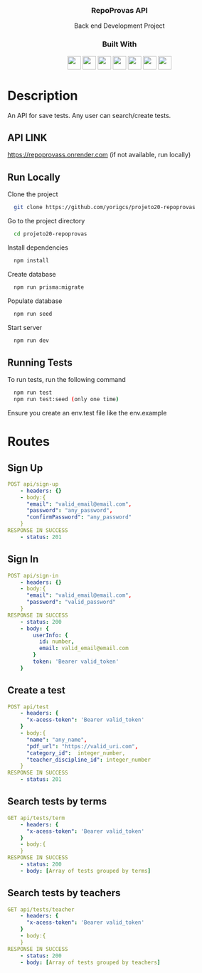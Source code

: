 <!-- PROJECT LOGO -->
<br />
<div align="center">
 

<!-- Link to src -->
  <h3 align="center">RepoProvas API</h3>
  <p>
    Back end Development Project
    <br />
</div>

<!-- Built With -->
<div align="center">
  <h3>Built With</h3>
   <img src="https://img.shields.io/badge/eslint-3A33D1?style=for-the-badge&logo=eslint&logoColor=white" height="30px"/>
  <img src="https://img.shields.io/badge/PostgreSQL-316192?style=for-the-badge&logo=postgresql&logoColor=white" height="30px"/>
  <img src="https://img.shields.io/badge/TypeScript-007ACC?style=for-the-badge&logo=typescript&logoColor=white" height="30px"/>
  <img src="https://img.shields.io/badge/Prisma-3982CE?style=for-the-badge&logo=Prisma&logoColor=white" height="30px"/>
  <img src="https://img.shields.io/badge/Node.js-43853D?style=for-the-badge&logo=node.js&logoColor=white" height="30px"/>  
  <img src="https://img.shields.io/badge/Express.js-404D59?style=for-the-badge&logo=express.js&logoColor=white" height="30px"/>
  <img src="https://img.shields.io/badge/JWT-323330?style=for-the-badge&logo=json-web-tokens&logoColor=pink" height="30px"/>
</div>

<!-- Description -->
# Description

An API for save tests. Any user can search/create tests.

## API LINK
https://repoprovass.onrender.com (if not available, run locally)
<!-- Getting Started -->


## Run Locally

Clone the project

```bash
  git clone https://github.com/yorigcs/projeto20-repoprovas
```

Go to the project directory

```bash
  cd projeto20-repoprovas
```

Install dependencies

```bash
  npm install
```

Create database

```bash
  npm run prisma:migrate
```
Populate database

```bash
  npm run seed
```
Start server

```bash
  npm run dev
```

## Running Tests

To run tests, run the following command

```bash
  npm run test
  npm run test:seed (only one time)
```
Ensure you create an env.test file like the env.example



# Routes

## Sign Up
```yml
POST api/sign-up
    - headers: {}
    - body:{
      "email": "valid_email@email.com",
      "password": "any_password",
      "confirmPassword": "any_password"	
    }
RESPONSE IN SUCCESS
    - status: 201
```
## Sign In
```yml
POST api/sign-in
    - headers: {}
    - body:{
      "email": "valid_email@email.com",
      "password": "valid_password"	
    }
RESPONSE IN SUCCESS
    - status: 200
    - body: {
        userInfo: {
          id: number,
          email: valid_email@email.com
        }
        token: 'Bearer valid_token'
    }   
```

## Create a test
```yml
POST api/test
    - headers: {
      "x-acess-token": 'Bearer valid_token'
    }
    - body:{
      "name": "any_name",
      "pdf_url": "https://valid_uri.com",
      "category_id":  integer_number,
      "teacher_discipline_id": integer_number
    }
RESPONSE IN SUCCESS
    - status: 201
```

## Search tests by terms
```yml
GET api/tests/term
    - headers: {
      "x-acess-token": 'Bearer valid_token'
    }
    - body:{
    }
RESPONSE IN SUCCESS
    - status: 200
    - body: [Array of tests grouped by terms]
```

## Search tests by teachers
```yml
GET api/tests/teacher
    - headers: {
      "x-acess-token": 'Bearer valid_token'
    }
    - body:{
    }
RESPONSE IN SUCCESS
    - status: 200
    - body: [Array of tests grouped by teachers]
```
